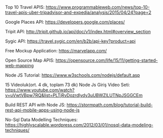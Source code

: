 Top 10 Travel APIS: https://www.programmableweb.com/news/top-10-travel-apis-uber-tripadvisor-and-expedia/analysis/2015/04/24?page=2

Google Places API: https://developers.google.com/places/

Tripit API: http://tripit.github.io/api/doc/v1/index.html#overview_section

Sygic API: https://travel.sygic.com/en/b2b/api-key?product=api

Free Mockup Application: https://marvelapp.com/

Open Source Map APIS: https://opensource.com/life/15/11/getting-started-web-mapping

Node JS Tutorial: https://www.w3schools.com/nodejs/default.asp

15 Videoluk(ort. 4 dk, toplam 73 dk) Node Js Giriş Video Seti: https://www.youtube.com/watch?v=uVwtVBpw7RQ&list=PLTjRvDozrdlydy3uUBWZlLUTNpJSGGCEm

Build REST API with Node JS: https://stormpath.com/blog/tutorial-build-rest-api-mobile-apps-using-node-js


No-Sql Data Modelling Techniques: https://highlyscalable.wordpress.com/2012/03/01/nosql-data-modeling-techniques/
